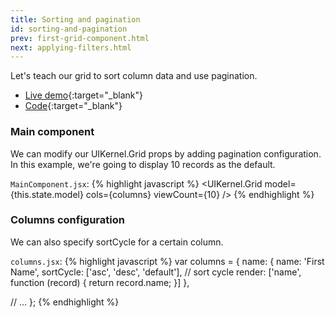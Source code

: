 ```yaml
---
title: Sorting and pagination
id: sorting-and-pagination
prev: first-grid-component.html
next: applying-filters.html
---
```


Let's teach our grid to sort column data and use pagination.

* [Live demo](/examples/sorting-and-pagination/){:target="_blank"}
* [Code]({{site.github}}_site/examples/sorting-and-pagination){:target="_blank"}

### Main component

We can modify our UIKernel.Grid props by adding pagination configuration. In this example, we're going to display 10 records as the default.

`MainComponent.jsx`:
{% highlight javascript %}
<UIKernel.Grid
  model={this.state.model}
  cols={columns}
  viewCount={10}
/>
{% endhighlight %}

### Columns configuration

We can also specify sortCycle for a certain column.

`columns.jsx`:
{% highlight javascript %}
var columns = {
  name: {
    name: 'First Name',
    sortCycle: ['asc', 'desc', 'default'], // sort cycle
    render: ['name', function (record) {
      return record.name;
    }]
  },

  // ...
};
{% endhighlight %}
